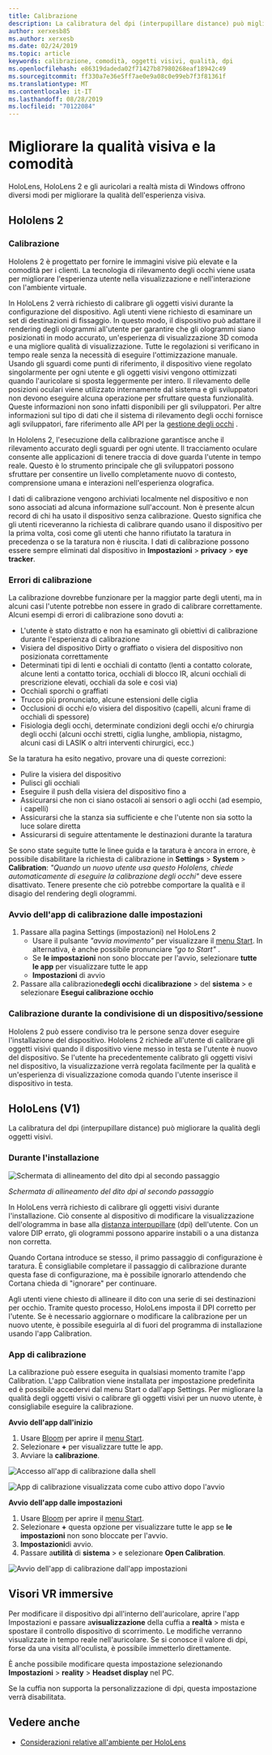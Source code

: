 ```yaml
---
title: Calibrazione
description: La calibratura del dpi (interpupillare distance) può migliorare la qualità degli oggetti visivi. Sia HoloLens che gli auricolari a realtà mista di Windows offrono modi per personalizzare il dispositivo.
author: xerxesb85
ms.author: xerxesb
ms.date: 02/24/2019
ms.topic: article
keywords: calibrazione, comodità, oggetti visivi, qualità, dpi
ms.openlocfilehash: e86319dadeda02f71427b87980268eaf18942c49
ms.sourcegitcommit: ff330a7e36e5ff7ae0e9a08c0e99eb7f3f81361f
ms.translationtype: MT
ms.contentlocale: it-IT
ms.lasthandoff: 08/28/2019
ms.locfileid: "70122084"
---
```

# <a name="improve-visual-quality-and-comfort"></a>Migliorare la qualità visiva e la comodità
HoloLens, HoloLens 2 e gli auricolari a realtà mista di Windows offrono diversi modi per migliorare la qualità dell'esperienza visiva. 

## <a name="hololens-2"></a>Hololens 2

### <a name="calibration"></a>Calibrazione

Hololens 2 è progettato per fornire le immagini visive più elevate e la comodità per i clienti. La tecnologia di rilevamento degli occhi viene usata per migliorare l'esperienza utente nella visualizzazione e nell'interazione con l'ambiente virtuale.  

In HoloLens 2 verrà richiesto di calibrare gli oggetti visivi durante la configurazione del dispositivo. Agli utenti viene richiesto di esaminare un set di destinazioni di fissaggio. In questo modo, il dispositivo può adattare il rendering degli ologrammi all'utente per garantire che gli ologrammi siano posizionati in modo accurato, un'esperienza di visualizzazione 3D comoda e una migliore qualità di visualizzazione. Tutte le regolazioni si verificano in tempo reale senza la necessità di eseguire l'ottimizzazione manuale. Usando gli sguardi come punti di riferimento, il dispositivo viene regolato singolarmente per ogni utente e gli oggetti visivi vengono ottimizzati quando l'auricolare si sposta leggermente per intero. Il rilevamento delle posizioni oculari viene utilizzato internamente dal sistema e gli sviluppatori non devono eseguire alcuna operazione per sfruttare questa funzionalità. Queste informazioni non sono infatti disponibili per gli sviluppatori.
Per altre informazioni sul tipo di dati che il sistema di rilevamento degli occhi fornisce agli sviluppatori, fare riferimento alle API per la [gestione degli occhi](https://docs.microsoft.com/en-us/uwp/api/windows.perception.people.eyespose) .

In Hololens 2, l'esecuzione della calibrazione garantisce anche il rilevamento accurato degli sguardi per ogni utente. Il tracciamento oculare consente alle applicazioni di tenere traccia di dove guarda l'utente in tempo reale. Questo è lo strumento principale che gli sviluppatori possono sfruttare per consentire un livello completamente nuovo di contesto, comprensione umana e interazioni nell'esperienza olografica.  

I dati di calibrazione vengono archiviati localmente nel dispositivo e non sono associati ad alcuna informazione sull'account. Non è presente alcun record di chi ha usato il dispositivo senza calibrazione. Questo significa che gli utenti riceveranno la richiesta di calibrare quando usano il dispositivo per la prima volta, così come gli utenti che hanno rifiutato la taratura in precedenza o se la taratura non è riuscita. I dati di calibrazione possono essere sempre eliminati dal dispositivo in **Impostazioni** > **privacy** > **eye tracker**. 

### <a name="calibration-failures"></a>Errori di calibrazione
La calibrazione dovrebbe funzionare per la maggior parte degli utenti, ma in alcuni casi l'utente potrebbe non essere in grado di calibrare correttamente.  
Alcuni esempi di errori di calibrazione sono dovuti a:
- L'utente è stato distratto e non ha esaminato gli obiettivi di calibrazione durante l'esperienza di calibrazione
- Visiera del dispositivo Dirty o graffiato o visiera del dispositivo non posizionata correttamente 
- Determinati tipi di lenti e occhiali di contatto (lenti a contatto colorate, alcune lenti a contatto torica, occhiali di blocco IR, alcuni occhiali di prescrizione elevati, occhiali da sole e così via)
- Occhiali sporchi o graffiati
- Trucco più pronunciato, alcune estensioni delle ciglia
- Occlusioni di occhi e/o visiera del dispositivo (capelli, alcuni frame di occhiali di spessore)
- Fisiologia degli occhi, determinate condizioni degli occhi e/o chirurgia degli occhi (alcuni occhi stretti, ciglia lunghe, ambliopia, nistagmo, alcuni casi di LASIK o altri interventi chirurgici, ecc.)

Se la taratura ha esito negativo, provare una di queste correzioni: 
- Pulire la visiera del dispositivo
- Pulisci gli occhiali
- Eseguire il push della visiera del dispositivo fino a
- Assicurarsi che non ci siano ostacoli ai sensori o agli occhi (ad esempio, i capelli) 
- Assicurarsi che la stanza sia sufficiente e che l'utente non sia sotto la luce solare diretta
- Assicurarsi di seguire attentamente le destinazioni durante la taratura

Se sono state seguite tutte le linee guida e la taratura è ancora in errore, è possibile disabilitare la richiesta di calibrazione in **Settings** > **System** > **Calibration**: *"Quando un nuovo utente usa questo Hololens, chiede automaticamente di eseguire la calibrazione degli occhi"* deve essere disattivato. Tenere presente che ciò potrebbe comportare la qualità e il disagio del rendering degli ologrammi.

### <a name="launching-the-calibration-app-from-settings"></a>Avvio dell'app di calibrazione dalle impostazioni
1. Passare alla pagina Settings (impostazioni) nel HoloLens 2
    * Usare il pulsante *"avvia movimento"* per visualizzare il [menu Start](navigating-the-windows-mixed-reality-home.md#start-menu). In alternativa, è anche possibile pronunciare *"go to Start"* .
    * Se **le impostazioni** non sono bloccate per l'avvio, selezionare **tutte le app** per visualizzare tutte le app
    * **Impostazioni** di avvio
2. Passare alla calibrazione**degli occhi** di**calibrazione** > del **sistema** > e selezionare **Esegui calibrazione occhio**


### <a name="calibration-when-sharing-a-devicesession"></a>Calibrazione durante la condivisione di un dispositivo/sessione
Hololens 2 può essere condiviso tra le persone senza dover eseguire l'installazione del dispositivo.
Hololens 2 richiede all'utente di calibrare gli oggetti visivi quando il dispositivo viene messo in testa se l'utente è nuovo del dispositivo. Se l'utente ha precedentemente calibrato gli oggetti visivi nel dispositivo, la visualizzazione verrà regolata facilmente per la qualità e un'esperienza di visualizzazione comoda quando l'utente inserisce il dispositivo in testa. 


## <a name="hololens-v1"></a>HoloLens (V1)
La calibratura del dpi (interpupillare distance) può migliorare la qualità degli oggetti visivi.

### <a name="during-setup"></a>Durante l'installazione

![Schermata di allineamento del dito dpi al secondo passaggio](images/ipd-finger-alignment-300px.jpg)<br>

*Schermata di allineamento del dito dpi al secondo passaggio*

In HoloLens verrà richiesto di calibrare gli oggetti visivi durante l'installazione. Ciò consente al dispositivo di modificare la visualizzazione dell'ologramma in base alla [distanza interpupillare](https://en.wikipedia.org/wiki/Interpupillary_distance) (dpi) dell'utente. Con un valore DIP errato, gli ologrammi possono apparire instabili o a una distanza non corretta.

Quando Cortana introduce se stesso, il primo passaggio di configurazione è taratura. È consigliabile completare il passaggio di calibrazione durante questa fase di configurazione, ma è possibile ignorarlo attendendo che Cortana chieda di "ignorare" per continuare.

Agli utenti viene chiesto di allineare il dito con una serie di sei destinazioni per occhio. Tramite questo processo, HoloLens imposta il DPI corretto per l'utente. Se è necessario aggiornare o modificare la calibrazione per un nuovo utente, è possibile eseguirla al di fuori del programma di installazione usando l'app Calibration.

### <a name="calibration-app"></a>App di calibrazione

La calibrazione può essere eseguita in qualsiasi momento tramite l'app Calibration. L'app Calibration viene installata per impostazione predefinita ed è possibile accedervi dal menu Start o dall'app Settings. Per migliorare la qualità degli oggetti visivi o calibrare gli oggetti visivi per un nuovo utente, è consigliabile eseguire la calibrazione.

**Avvio dell'app dall'inizio**
1. Usare [Bloom](gestures.md#bloom) per aprire il [menu Start](navigating-the-windows-mixed-reality-home.md#start-menu).
2. Selezionare **+** per visualizzare tutte le app.
3. Avviare la **calibrazione**.

![Accesso all'app di calibrazione dalla shell](images/calibration-shell.png)

![App di calibrazione visualizzata come cubo attivo dopo l'avvio](images/calibration-livecube-200px.png)

**Avvio dell'app dalle impostazioni**
1. Usare [Bloom](gestures.md#bloom) per aprire il [menu Start](navigating-the-windows-mixed-reality-home.md#start-menu).
2. Selezionare **+** questa opzione per visualizzare tutte le app se **le impostazioni** non sono bloccate per l'avvio.
3. **Impostazioni**di avvio.
4. Passare a**utilità** di **sistema** > e selezionare **Open Calibration**.

![Avvio dell'app di calibrazione dall'app impostazioni](images/calibration-settings-500px.jpg)


## <a name="immersive-headsets"></a>Visori VR immersive

Per modificare il dispositivo dpi all'interno dell'auricolare, aprire l'app Impostazioni e passare a**visualizzazione** della cuffia a **realtà** > mista e spostare il controllo dispositivo di scorrimento. Le modifiche verranno visualizzate in tempo reale nell'auricolare. Se si conosce il valore di dpi, forse da una visita all'oculista, è possibile immetterlo direttamente.

È anche possibile modificare questa impostazione selezionando **Impostazioni** > **reality** > **Headset display** nel PC.

Se la cuffia non supporta la personalizzazione di dpi, questa impostazione verrà disabilitata.

## <a name="see-also"></a>Vedere anche
* [Considerazioni relative all'ambiente per HoloLens](environment-considerations-for-hololens.md)
